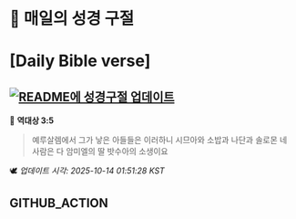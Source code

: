 # 🙏 매일의 성경 구절
# [Daily Bible verse]
## [![README에 성경구절 업데이트](https://github.com/DONGSUKA/first_test/actions/workflows/update-readme-bible.yml/badge.svg)](https://github.com/DONGSUKA/first_test/actions/workflows/update-readme-bible.yml)
<!-- START_BIBLE_VERSE -->
📖 **역대상 3:5**
> 예루살렘에서 그가 낳은 아들들은 이러하니 시므아와 소밥과 나단과 솔로몬 네 사람은 다 암미엘의 딸 밧수아의 소생이요

🕊️ _업데이트 시각: 2025-10-14 01:51:28 KST_
  <!-- END_BIBLE_VERSE -->
## GITHUB_ACTION

